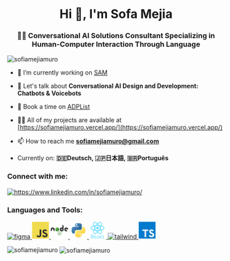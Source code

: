 <h1 align="center">Hi 👋, I'm Sofa Mejia</h1>
<h3 align="center">🤖💬 Conversational AI Solutions Consultant Specializing in Human-Computer Interaction Through Language</h3>

<p align="left"> <img src="https://komarev.com/ghpvc/?username=sofiamejiamuro&label=Profile%20views&color=0e75b6&style=flat" alt="sofiamejiamuro" /> </p>

- 🤖 I’m currently working on [SAM](https://sofiamejiamuro.vercel.app/sam-virtual-assistant)

- 💬 Let's talk about **Conversational AI Design and Development: Chatbots & Voicebots**

- 📆 Book a time on [ADPList](https://adplist.org/mentors/sofia-mejia?session=23901-mentorship-session)

- 👨‍💻 All of my projects are available at [https://sofiamejiamuro.vercel.app/](https://sofiamejiamuro.vercel.app/)

- 📫 How to reach me **sofiamejiamuro@gmail.com**

- Currently on: **🇩🇪Deutsch, 🇯🇵日本語, 🇧🇷Português**

<h3 align="left">Connect with me:</h3>
<p align="left">
<a href="https://linkedin.com/in/https://www.linkedin.com/in/sofiamejiamuro/" target="blank"><img align="center" src="https://raw.githubusercontent.com/rahuldkjain/github-profile-readme-generator/master/src/images/icons/Social/linked-in-alt.svg" alt="https://www.linkedin.com/in/sofiamejiamuro/" height="30" width="40" /></a>
</p>

<h3 align="left">Languages and Tools:</h3>
<p align="left"> <a href="https://www.figma.com/" target="_blank" rel="noreferrer"> <img src="https://www.vectorlogo.zone/logos/figma/figma-icon.svg" alt="figma" width="40" height="40"/> </a> <a href="https://developer.mozilla.org/en-US/docs/Web/JavaScript" target="_blank" rel="noreferrer"> <img src="https://raw.githubusercontent.com/devicons/devicon/master/icons/javascript/javascript-original.svg" alt="javascript" width="40" height="40"/> </a> <a href="https://nodejs.org" target="_blank" rel="noreferrer"> <img src="https://raw.githubusercontent.com/devicons/devicon/master/icons/nodejs/nodejs-original-wordmark.svg" alt="nodejs" width="40" height="40"/> </a> <a href="https://www.python.org" target="_blank" rel="noreferrer"> <img src="https://raw.githubusercontent.com/devicons/devicon/master/icons/python/python-original.svg" alt="python" width="40" height="40"/> </a> <a href="https://reactjs.org/" target="_blank" rel="noreferrer"> <img src="https://raw.githubusercontent.com/devicons/devicon/master/icons/react/react-original-wordmark.svg" alt="react" width="40" height="40"/> </a> <a href="https://tailwindcss.com/" target="_blank" rel="noreferrer"> <img src="https://www.vectorlogo.zone/logos/tailwindcss/tailwindcss-icon.svg" alt="tailwind" width="40" height="40"/> </a> <a href="https://www.typescriptlang.org/" target="_blank" rel="noreferrer"> <img src="https://raw.githubusercontent.com/devicons/devicon/master/icons/typescript/typescript-original.svg" alt="typescript" width="40" height="40"/> </a> </p>

<p><img align="left" src="https://github-readme-stats.vercel.app/api/top-langs?username=sofiamejiamuro&show_icons=true&locale=en&layout=compact" alt="sofiamejiamuro" /></p>

<p>&nbsp;<img align="center" src="https://github-readme-stats.vercel.app/api?username=sofiamejiamuro&show_icons=true&locale=en" alt="sofiamejiamuro" /></p>

